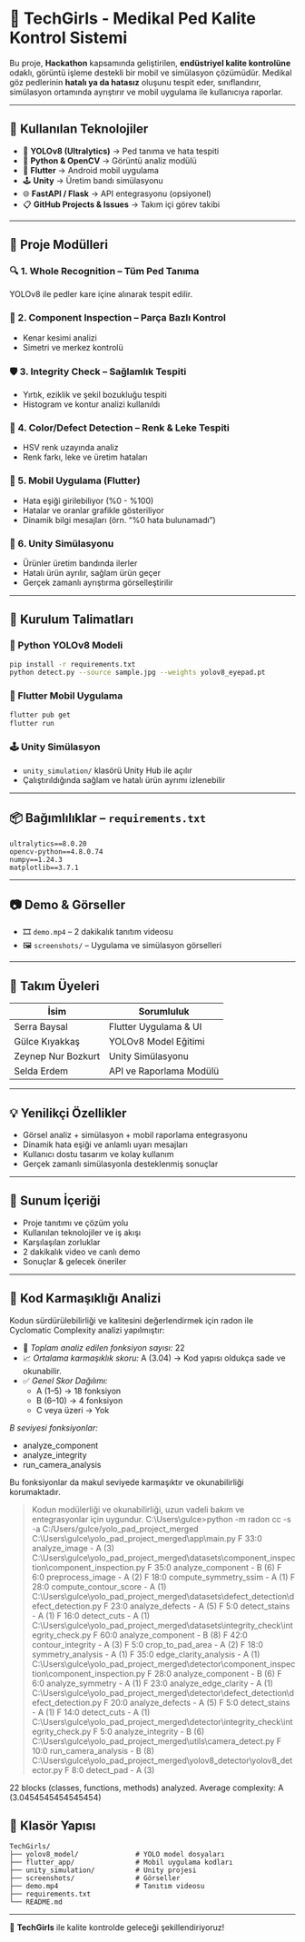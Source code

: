 # 🧠 TechGirls - Medikal Ped Kalite Kontrol Sistemi

Bu proje, **Hackathon** kapsamında geliştirilen, **endüstriyel kalite kontrolüne** odaklı, görüntü işleme destekli bir mobil ve simülasyon çözümüdür. Medikal göz pedlerinin **hatalı ya da hatasız** oluşunu tespit eder, sınıflandırır, simülasyon ortamında ayrıştırır ve mobil uygulama ile kullanıcıya raporlar.

---

## 🔧 Kullanılan Teknolojiler

- 🧠 **YOLOv8 (Ultralytics)** → Ped tanıma ve hata tespiti  
- 🎥 **Python & OpenCV** → Görüntü analiz modülü  
- 📱 **Flutter** → Android mobil uygulama  
- 🕹️ **Unity** → Üretim bandı simülasyonu  
- 🌐 **FastAPI / Flask** → API entegrasyonu (opsiyonel)  
- 📋 **GitHub Projects & Issues** → Takım içi görev takibi

---

## 🧩 Proje Modülleri

### 🔍 1. Whole Recognition – Tüm Ped Tanıma
YOLOv8 ile pedler kare içine alınarak tespit edilir.

### 🧷 2. Component Inspection – Parça Bazlı Kontrol
- Kenar kesimi analizi  
- Simetri ve merkez kontrolü  

### 🛡️ 3. Integrity Check – Sağlamlık Tespiti
- Yırtık, eziklik ve şekil bozukluğu tespiti  
- Histogram ve kontur analizi kullanıldı

### 🎨 4. Color/Defect Detection – Renk & Leke Tespiti
- HSV renk uzayında analiz  
- Renk farkı, leke ve üretim hataları

### 📱 5. Mobil Uygulama (Flutter)
- Hata eşiği girilebiliyor (%0 - %100)  
- Hatalar ve oranlar grafikle gösteriliyor  
- Dinamik bilgi mesajları (örn. “%0 hata bulunamadı”)

### 🧪 6. Unity Simülasyonu
- Ürünler üretim bandında ilerler  
- Hatalı ürün ayrılır, sağlam ürün geçer  
- Gerçek zamanlı ayrıştırma görselleştirilir

---

## 🚀 Kurulum Talimatları

### 🐍 Python YOLOv8 Modeli
```bash
pip install -r requirements.txt
python detect.py --source sample.jpg --weights yolov8_eyepad.pt
```

### 📱 Flutter Mobil Uygulama
```bash
flutter pub get
flutter run
```

### 🕹️ Unity Simülasyon
- `unity_simulation/` klasörü Unity Hub ile açılır  
- Çalıştırıldığında sağlam ve hatalı ürün ayrımı izlenebilir

---

## 📦 Bağımlılıklar – `requirements.txt`

```
ultralytics==8.0.20
opencv-python==4.8.0.74
numpy==1.24.3
matplotlib==3.7.1
```

---

## 📷 Demo & Görseller

- 🎞️ `demo.mp4` – 2 dakikalık tanıtım videosu  
- 🖼️ `screenshots/` – Uygulama ve simülasyon görselleri  

---

## 👥 Takım Üyeleri

| İsim                | Sorumluluk                        |
|---------------------|-----------------------------------|
| Serra Baysal        | Flutter Uygulama & UI             |
| Gülce Kıyakkaş      | YOLOv8 Model Eğitimi              |
| Zeynep Nur Bozkurt  | Unity Simülasyonu                 |
| Selda Erdem         | API ve Raporlama Modülü           |

---

## 💡 Yenilikçi Özellikler

- Görsel analiz + simülasyon + mobil raporlama entegrasyonu  
- Dinamik hata eşiği ve anlamlı uyarı mesajları  
- Kullanıcı dostu tasarım ve kolay kullanım  
- Gerçek zamanlı simülasyonla desteklenmiş sonuçlar

---

## 🎤 Sunum İçeriği

- Proje tanıtımı ve çözüm yolu  
- Kullanılan teknolojiler ve iş akışı  
- Karşılaşılan zorluklar  
- 2 dakikalık video ve canlı demo  
- Sonuçlar & gelecek öneriler

---
## 🧠 Kod Karmaşıklığı Analizi

Kodun sürdürülebilirliği ve kalitesini değerlendirmek için radon ile Cyclomatic Complexity analizi yapılmıştır:

- 🔢 *Toplam analiz edilen fonksiyon sayısı:* 22
- 📈 *Ortalama karmaşıklık skoru:* A (3.04) → Kod yapısı oldukça sade ve okunabilir.
- ✅ *Genel Skor Dağılımı:*
  - A (1–5) → 18 fonksiyon
  - B (6–10) → 4 fonksiyon
  - C veya üzeri → Yok

*B seviyesi fonksiyonlar:*  
- analyze_component  
- analyze_integrity  
- run_camera_analysis  

Bu fonksiyonlar da makul seviyede karmaşıktır ve okunabilirliği korumaktadır.

> Kodun modülerliği ve okunabilirliği, uzun vadeli bakım ve entegrasyonlar için uygundur.
> C:\Users\gulce>python -m radon cc -s -a C:/Users/gulce/yolo_pad_project_merged
C:\Users\gulce\yolo_pad_project_merged\app\main.py
    F 33:0 analyze_image - A (3)
C:\Users\gulce\yolo_pad_project_merged\datasets\component_inspection\component_inspection.py
    F 35:0 analyze_component - B (6)
    F 6:0 preprocess_image - A (2)
    F 18:0 compute_symmetry_ssim - A (1)
    F 28:0 compute_contour_score - A (1)
C:\Users\gulce\yolo_pad_project_merged\datasets\defect_detection\defect_detection.py
    F 23:0 analyze_defects - A (5)
    F 5:0 detect_stains - A (1)
    F 16:0 detect_cuts - A (1)
C:\Users\gulce\yolo_pad_project_merged\datasets\integrity_check\integrity_check.py
    F 60:0 analyze_component - B (8)
    F 42:0 contour_integrity - A (3)
    F 5:0 crop_to_pad_area - A (2)
    F 18:0 symmetry_analysis - A (1)
    F 35:0 edge_clarity_analysis - A (1)
C:\Users\gulce\yolo_pad_project_merged\detector\component_inspection\component_inspection.py
    F 28:0 analyze_component - B (6)
    F 6:0 analyze_symmetry - A (1)
    F 23:0 analyze_edge_clarity - A (1)
C:\Users\gulce\yolo_pad_project_merged\detector\defect_detection\defect_detection.py
    F 20:0 analyze_defects - A (5)
    F 5:0 detect_stains - A (1)
    F 14:0 detect_cuts - A (1)
C:\Users\gulce\yolo_pad_project_merged\detector\integrity_check\integrity_check.py
    F 5:0 analyze_integrity - B (6)
C:\Users\gulce\yolo_pad_project_merged\utils\camera_detect.py
    F 10:0 run_camera_analysis - B (8)
C:\Users\gulce\yolo_pad_project_merged\yolov8_detector\yolov8_detector.py
    F 8:0 detect_pad - A (3)

22 blocks (classes, functions, methods) analyzed.
Average complexity: A (3.0454545454545454)

## 📁 Klasör Yapısı

```
TechGirls/
├── yolov8_model/              # YOLO model dosyaları
├── flutter_app/               # Mobil uygulama kodları
├── unity_simulation/          # Unity projesi
├── screenshots/               # Görseller
├── demo.mp4                   # Tanıtım videosu
├── requirements.txt
└── README.md
```

---

🧠 **TechGirls** ile kalite kontrolde geleceği şekillendiriyoruz!
